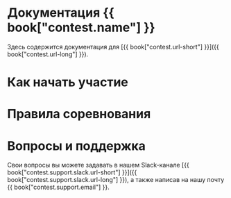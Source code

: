 # Документация {{ book["contest.name"] }}
Здесь содержится документация для [{{ book["contest.url-short"] }}]({{ book["contest.url-long"] }}).

# Как начать участие

# Правила соревнования


# Вопросы и поддержка
Свои вопросы вы можете задавать в нашем Slack-канале [{{ book["contest.support.slack.url-short"] }}]({{ book["contest.support.slack.url-long"] }}), а также написав на нашу почту {{ book["contest.support.email"] }}.
